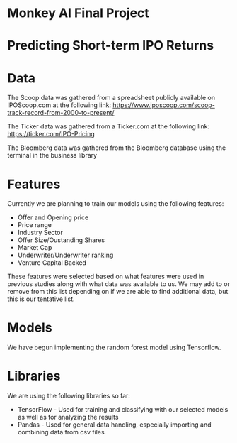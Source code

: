# Monkey AI Final Project

# Predicting Short-term IPO Returns

# Data
The Scoop data was gathered from a spreadsheet publicly available on IPOScoop.com at the following link: https://www.iposcoop.com/scoop-track-record-from-2000-to-present/

The Ticker data was gathered from a Ticker.com at the following link: https://ticker.com/IPO-Pricing

The Bloomberg data was gathered from the Bloomberg database using the terminal in the business library


# Features

Currently we are planning to train our models using the following features:
  * Offer and Opening price
  * Price range
  * Industry Sector
  * Offer Size/Oustanding Shares
  * Market Cap
  * Underwriter/Underwriter ranking
  * Venture Capital Backed

These features were selected based on what features were used in previous studies along with what data was available to us. We may add to or remove from this list depending on if we are able to find additional data, but this is our tentative list.

# Models

We have begun implementing the random forest model using Tensorflow.

# Libraries

We are using the following libraries so far:
  * TensorFlow - Used for training and classifying with our selected models as well as for analyzing the results
  * Pandas - Used for general data handling, especially importing and combining data from csv files
